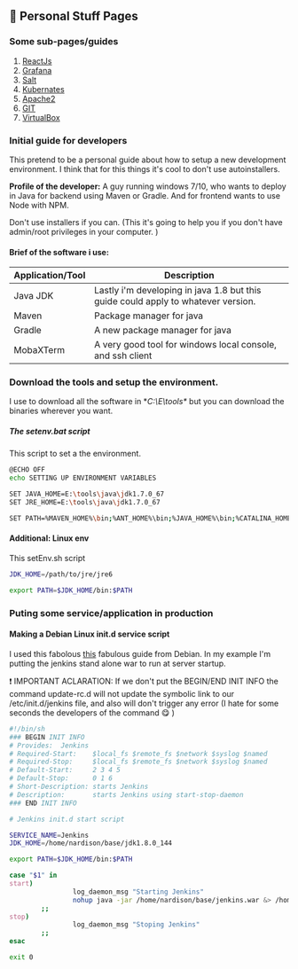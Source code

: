 ## :triangular_flag_on_post: Personal Stuff Pages 

### Some sub-pages/guides
 1. [ReactJs](https://github.com/nicolasard/personalStuff/blob/master/reactJs.md)
 2. [Grafana](https://github.com/nicolasard/personalStuff/blob/master/Grafana.md)
 3. [Salt](https://github.com/nicolasard/personalStuff/blob/master/Salt.md)
 4. [Kubernates](https://github.com/nicolasard/personalStuff/blob/master/Kubernates.md) 
 5. [Apache2](https://github.com/nicolasard/personalStuff/blob/master/apache2.md) 
 6. [GIT](https://github.com/nicolasard/personalStuff/blob/master/git.md) 
 6. [VirtualBox](https://github.com/nicolasard/personalStuff/blob/master/virtualbox.md) 

### Initial guide for developers
This pretend to be a personal guide about how to setup a new development environment. I think that for this things it's cool to don't use autoinstallers.

**Profile of the developer:** A guy running windows 7/10, who wants to deploy in Java for backend using Maven or Gradle. And for frontend wants to use Node with NPM.

Don't use installers if you can. (This it's going to help you if you don't have admin/root privileges in your computer. )

#### Brief of the software i use:
| Application/Tool | Description |
| --- | --- |
| Java JDK | Lastly i'm developing in java 1.8 but this guide could apply to whatever version. |
| Maven    | Package manager for java                                                          |
| Gradle   | A new package manager for java                                                    |
| MobaXTerm | A very good tool for windows local console, and ssh client |


### Download the tools and setup the environment.
I use to download all the software in **C:\E\tools\** but you can download the binaries wherever you want.

##### The setenv.bat script
This script to set a the environment.

```bash
@ECHO OFF
echo SETTING UP ENVIRONMENT VARIABLES

SET JAVA_HOME=E:\tools\java\jdk1.7.0_67
SET JRE_HOME=E:\tools\java\jdk1.7.0_67

SET PATH=%MAVEN_HOME%\bin;%ANT_HOME%\bin;%JAVA_HOME%\bin;%CATALINA_HOME%;%CATALINA_BASE%;%PATH%

```


#### Additional: Linux env

This setEnv.sh script  
```bash
JDK_HOME=/path/to/jre/jre6

export PATH=$JDK_HOME/bin:$PATH
```

### Puting some service/application in production
#### Making a Debian Linux init.d service script
I used this fabolous [this](https://debian-administration.org/article/28/Making_scripts_run_at_boot_time_with_Debian) fabulous guide from Debian. In my example I'm putting the jenkins stand alone war to run at server startup.

:exclamation: IMPORTANT ACLARATION: If we don't put the BEGIN/END INIT INFO the command update-rc.d will not update the symbolic link to our /etc/init.d/jenkins file, and also will don't trigger any error (I hate for some seconds the developers of the command :yum: )

```bash
#!/bin/sh
### BEGIN INIT INFO
# Provides:  Jenkins
# Required-Start:    $local_fs $remote_fs $network $syslog $named
# Required-Stop:     $local_fs $remote_fs $network $syslog $named
# Default-Start:     2 3 4 5
# Default-Stop:      0 1 6
# Short-Description: starts Jenkins
# Description:       starts Jenkins using start-stop-daemon
### END INIT INFO

# Jenkins init.d start script

SERVICE_NAME=Jenkins
JDK_HOME=/home/nardison/base/jdk1.8.0_144

export PATH=$JDK_HOME/bin:$PATH

case "$1" in
start)
                log_daemon_msg "Starting Jenkins"
                nohup java -jar /home/nardison/base/jenkins.war &> /home/nardison/base/jenkins.log
        ;;
stop)
                log_daemon_msg "Stoping Jenkins"
        ;;
esac

exit 0
```

